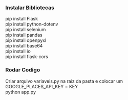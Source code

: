 ### Instalar Bibliotecas
pip install Flask<br>
pip install python-dotenv<br>
pip install selenium<br>
pip install pandas<br>
pip install openpyxl<br>
pip install base64<br>
pip install io<br>
pip install flask-cors<br>


### Rodar Codigo
Criar arquivo variaveis.py na raiz da pasta e colocar um GOOGLE_PLACES_API_KEY = KEY<br>
python app.py